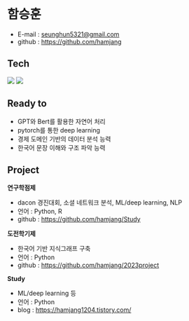 # 함승훈 
- E-mail : seunghun5321@gmail.com
- github : https://github.com/hamjang

## Tech
<img src="https://img.shields.io/badge/PYTHON-3776AB?style=for-the-badge&logo=python&logoColor=white"> <img src="https://img.shields.io/badge/R-276DC3?style=for-the-badge&logo=r&logoColor=white">

## Ready to
- GPT와 Bert를 활용한 자연어 처리
- pytorch를 통한 deep learning
- 경제 도메인 기반의 데이터 분석 능력
- 한국어 문장 이해와 구조 파악 능력

## Project
**연구학점제**
- dacon 경진대회, 소셜 네트워크 분석, ML/deep learning, NLP
- 언어 : Python, R
- github : https://github.com/hamjang/Study

**도전학기제**
- 한국어 기반 지식그래프 구축
- 언어 : Python
- github : https://github.com/hamjang/2023project

**Study**
- ML/deep learning 등 
- 언어 : Python
- blog : https://hamjang1204.tistory.com/
<!--
**hamjang/hamjang** is a ✨ _special_ ✨ repository because its `README.md` (this file) appears on your GitHub profile.

Here are some ideas to get you started:

- 🔭 I’m currently working on ...
- 🌱 I’m currently learning ...
- 👯 I’m looking to collaborate on ...
- 🤔 I’m looking for help with ...
- 💬 Ask me about ...
- 📫 How to reach me: ...
- 😄 Pronouns: ...
- ⚡ Fun fact: ...
-->
